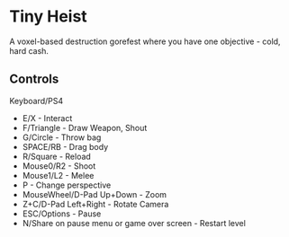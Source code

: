 # Tiny Heist
A voxel-based destruction gorefest where you have one objective - cold, hard cash.

## Controls
Keyboard/PS4
* E/X - Interact
* F/Triangle - Draw Weapon, Shout
* G/Circle - Throw bag
* SPACE/RB - Drag body
* R/Square - Reload
* Mouse0/R2 - Shoot
* Mouse1/L2 - Melee
* P - Change perspective
* MouseWheel/D-Pad Up+Down - Zoom
* Z+C/D-Pad Left+Right - Rotate Camera
* ESC/Options - Pause
* N/Share on pause menu or game over screen - Restart level
